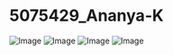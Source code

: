 # 5075429_Ananya-K
![Image](https://github.com/user-attachments/assets/b577146f-7b5e-4acb-b2d9-39d40cea9585)
![Image](https://github.com/user-attachments/assets/2c8c9cf0-2bec-447d-8641-9ea68e2befe4)
![Image](https://github.com/user-attachments/assets/094ee622-8a77-479d-8ea1-874c0fa1c5d6)
![Image](https://github.com/user-attachments/assets/93457b12-4aca-485f-8171-3bc0cd93cb1b)

